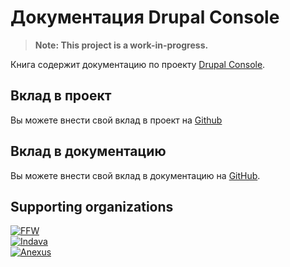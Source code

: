 # Документация Drupal Console

> **Note: This project is a work-in-progress.**

Книга содержит документацию по проекту [Drupal Console](http://drupalconsole.com/).

## Вклад в проект

Вы можете внести свой вклад в проект на [Github](https://github.com/hechoendrupal/DrupalConsole)

## Вклад в документацию

Вы можете внести свой вклад в документацию на [GitHub](https://github.com/hechoendrupal/drupal-console-book).

## Supporting organizations
[![FFW](https://www.drupal.org/files/ffw-logo.png)](https://ffwagency.com)  
[![Indava](https://www.drupal.org/files/indava-logo.png)](http://www.indava.com/)  
[![Anexus](https://www.drupal.org/files/anexus-logo.png)](http://www.anexusit.com/)